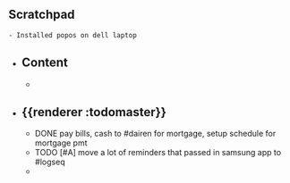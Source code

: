 ## Scratchpad
	- Installed popos on dell laptop
- ## Content
	-
- ## {{renderer :todomaster}}
	- DONE pay bills, cash to #dairen for mortgage, setup schedule for mortgage pmt
	- TODO [#A] move a lot of reminders that passed in samsung app to #logseq
	-
